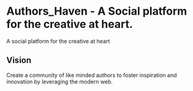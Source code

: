 # Authors_Haven - A Social platform for the creative at heart.

A social platform for the creative at heart	


 ## Vision
Create a community of like minded authors to foster inspiration and innovation by leveraging the modern web.